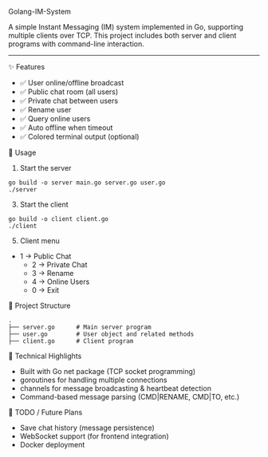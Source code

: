 Golang-IM-System

A simple Instant Messaging (IM) system implemented in Go, supporting multiple clients over TCP.
This project includes both server and client programs with command-line interaction.

***

✨ Features
- ✅ User online/offline broadcast
- ✅ Public chat room (all users)
- ✅ Private chat between users
- ✅ Rename user
- ✅ Query online users
- ✅ Auto offline when timeout
- ✅ Colored terminal output (optional)

🚀 Usage
1. Start the server
```
go build -o server main.go server.go user.go
./server
```
3. Start the client
```
go build -o client client.go
./client
```
5. Client menu
  - 1 → Public Chat
	- 2 → Private Chat
	- 3 → Rename
	- 4 → Online Users
	- 0 → Exit

📂 Project Structure
```
.
├── server.go      # Main server program
├── user.go        # User object and related methods
├── client.go      # Client program
```

🔧 Technical Highlights

- Built with Go net package (TCP socket programming)
- goroutines for handling multiple connections
- channels for message broadcasting & heartbeat detection
- Command-based message parsing (CMD|RENAME, CMD|TO, etc.)

📌 TODO / Future Plans
- Save chat history (message persistence)
- WebSocket support (for frontend integration)
- Docker deployment